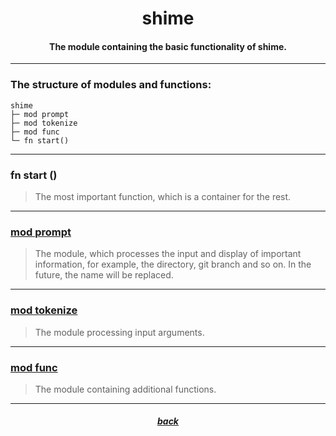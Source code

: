 <div align="center">
    <h1>shime</h1>
    <h4>The module containing the basic functionality of shime.</h4>
</div>

---

### The structure of modules and functions:

```
shime
├─ mod prompt
├─ mod tokenize
├─ mod func
└─ fn start()
```

---

### fn start ()

> The most important function, which is a container for the rest.

---

### [mod prompt](https://github.com/h1kkar/shime-doc/blob/main/src/main/shime/prompt.md)

> The module, which processes the input and display of important information, for example, the directory, git branch and so on.
> In the future, the name will be replaced.

---

### [mod tokenize](https://github.com/h1kkar/shime-doc/blob/main/src/main/shime/tokenize.md)

> The module processing input arguments.

---

### [mod func](https://github.com/h1kkar/shime-doc/blob/main/src/main/shime/func.md)

> The module containing additional functions.

---

<div align="center">
    <h5><a href="https://github.com/h1kkar/shime-doc/blob/main/src/main.md">back</a></h5>
</div>
